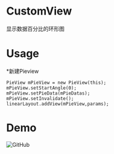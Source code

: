 # CustomView
显示数据百分比的环形图  
# Usage  
*新建Pieview  
```
PieView mPieView = new PieView(this);
mPieView.setStartAngle(0);
mPieView.setPieData(mPieDatas);
mPieView.setInvalidate();
linearLayout.addView(mPieView,params);
```
# Demo  
<img src="https://github.com/Idtk/CustomView/blob/master/gif/CustomView.gif" alt="GitHub" title="GitHub,Social Coding"/>  
